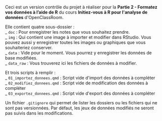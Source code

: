 Ceci est un version contrôle du projet à réaliser pour la **Partie 2 - Formatez vos données à l’aide de R** du cours **Initiez-vous à R pour l'analyse de données** d'OpenClassRoom.  

Elle contient quatre sous-dossier :  
_ `doc` : Pour enregistrer les notes que vous souhaitez prendre.  
_ `img` : Qui contient une image à importer et modifier dans RStudio. Vous pouvez aussi y enregistrer toutes les images ou graphiques que vous souhaiteriez conserver.  
_ `data` : Vide pour le moment. Vous pourrez y enregistrer les données de base modifiées.  
_ `data_raw` : Vous trouverez ici les fichiers de données à modifier.  
  
Et trois scripts à remplir :  
_ `01_importez_donnees.qmd` : Script vide d'import des données à compléter  
_ `02_modifiez_donnees.qmd` : Script vide de modification des données à compléter  
_ `03_exportez_donnees.qmd` : Script vide d'export des données à compléter  
  
Un fichier `.gitignore` qui permet de lister les dossiers ou les fichiers qui ne sont pas versionnées. Par défaut, les jeux de données modifiés ne seront pas suivis dans les modifications.  
  